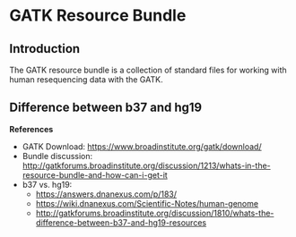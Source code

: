 GATK Resource Bundle
====================
## Introduction
The GATK resource bundle is a collection of standard files for working with
human resequencing data with the GATK.


## Difference between b37 and hg19


**References**

* GATK Download: <https://www.broadinstitute.org/gatk/download/>
* Bundle discussion: <http://gatkforums.broadinstitute.org/discussion/1213/whats-in-the-resource-bundle-and-how-can-i-get-it>
* b37 vs. hg19:
  - <https://answers.dnanexus.com/p/183/>
  - <https://wiki.dnanexus.com/Scientific-Notes/human-genome>
  - <http://gatkforums.broadinstitute.org/discussion/1810/whats-the-difference-between-b37-and-hg19-resources>
